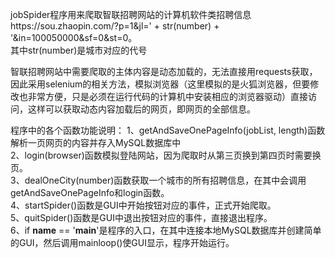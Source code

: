 jobSpider程序用来爬取智联招聘网站的计算机软件类招聘信息https://sou.zhaopin.com/?p=1&jl=' + str(number) + '&in=100050000&sf=0&st=0。   
其中str(number)是城市对应的代号

智联招聘网站中需要爬取的主体内容是动态加载的，无法直接用requests获取，因此采用selenium的相关方法，模拟浏览器（这里模拟的是火狐浏览器，但要修改也非常方便，只是必须在运行代码的计算机中安装相应的浏览器驱动）直接访问，这样可以获取动态内容加载后的网页，即网页的全部信息。
   
程序中的各个函数功能说明：
1、getAndSaveOnePageInfo(jobList, length)函数解析一页网页的内容并存入MySQL数据库中   
2、login(browser)函数模拟登陆网站，因为爬取时从第三页换到第四页时需要换页。   
3、dealOneCity(number)函数获取一个城市的所有招聘信息，在其中会调用getAndSaveOnePageInfo和login函数。   
4、startSpider()函数是GUI中开始按钮对应的事件，正式开始爬取。   
5、quitSpider()函数是GUI中退出按钮对应的事件，直接退出程序。   
6、if __name__ == '__main__'是程序的入口，在其中连接本地MySQL数据库并创建简单的GUI，然后调用mainloop()使GUI显示，程序开始运行。
